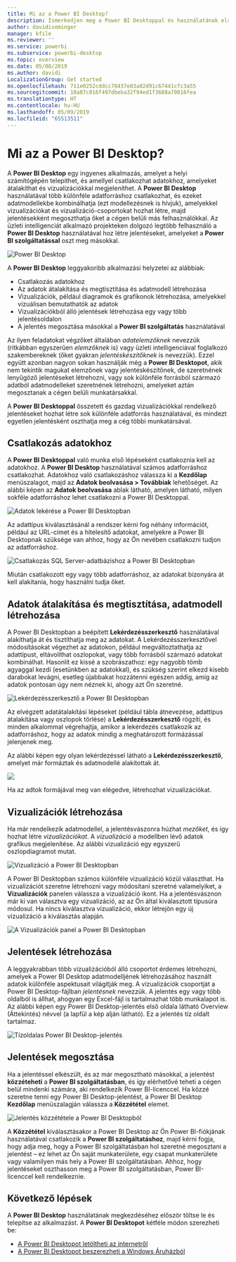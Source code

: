 ```yaml
---
title: Mi az a Power BI Desktop?
description: Ismerkedjen meg a Power BI Desktoppal és használatának első lépéseivel
author: davidiseminger
manager: kfile
ms.reviewer: ''
ms.service: powerbi
ms.subservice: powerbi-desktop
ms.topic: overview
ms.date: 05/08/2019
ms.author: davidi
LocalizationGroup: Get started
ms.openlocfilehash: 711e0252cddcc78437e03a82d91c67441cfc3a55
ms.sourcegitcommit: 10a87c016f497dbeba32f94ed1f3688a70816fea
ms.translationtype: HT
ms.contentlocale: hu-HU
ms.lasthandoff: 05/09/2019
ms.locfileid: "65513511"
---
```

# <a name="what-is-power-bi-desktop"></a>Mi az a Power BI Desktop?

A **Power BI Desktop** egy ingyenes alkalmazás, amelyet a helyi számítógépén telepíthet, és amellyel csatlakozhat adatokhoz, amelyeket átalakíthat és vizualizációkkal megjeleníthet. A **Power BI Desktop** használatával több különféle adatforráshoz csatlakozhat, és ezeket adatmodellekbe kombinálhatja (ezt modellezésnek is hívjuk), amelyekkel vizualizációkat és vizualizáció-csoportokat hozhat létre, majd jelentésekként megoszthatja őket a cégen belüli más felhasználókkal. Az üzleti intelligenciát alkalmazó projekteken dolgozó legtöbb felhasználó a **Power BI Desktop** használatával hoz létre jelentéseket, amelyeket a **Power BI szolgáltatással** oszt meg másokkal.

![Power BI Desktop](media/desktop-what-is-desktop/what-is-desktop_01.png)

A **Power BI Desktop** leggyakoribb alkalmazási helyzetei az alábbiak:

* Csatlakozás adatokhoz
* Az adatok átalakítása és megtisztítása és adatmodell létrehozása
* Vizualizációk, például diagramok és grafikonok létrehozása, amelyekkel vizuálisan bemutathatók az adatok
* Vizualizációkból álló jelentések létrehozása egy vagy több jelentésoldalon
* A jelentés megosztása másokkal a **Power BI szolgáltatás** használatával

Az ilyen feladatokat végzőket általában *adatelemzőknek* nevezzük (ritkábban egyszerűen *elemzőknek* is) vagy üzleti intelligenciával foglalkozó szakembereknek (őket gyakran *jelentéskészítőknek* is nevezzük). Ezzel együtt azonban nagyon sokan használják még a **Power BI Desktopot**, akik nem tekintik magukat elemzőnek vagy jelentéskészítőnek, de szeretnének lenyűgöző jelentéseket létrehozni, vagy sok különféle forrásból származó adatból adatmodelleket szeretnének létrehozni, amelyeket aztán megosztanak a cégen belüli munkatársakkal.

A **Power BI Desktoppal** összetett és gazdag vizualizációkkal rendelkező jelentéseket hozhat létre sok különféle adatforrás használatával, és mindezt egyetlen jelentésként oszthatja meg a cég többi munkatársával. 

## <a name="connect-to-data"></a>Csatlakozás adatokhoz
A **Power BI Desktoppal** való munka első lépéseként csatlakoznia kell az adatokhoz. A **Power BI Desktop** használatával számos adatforráshoz csatlakozhat. Adatokhoz való csatlakozáshoz válassza ki a **Kezdőlap** menüszalagot, majd az **Adatok beolvasása > Továbbiak** lehetőséget. Az alábbi képen az **Adatok beolvasása** ablak látható, amelyen látható, milyen sokféle adatforráshoz lehet csatlakozni a Power BI Desktoppal.

![Adatok lekérése a Power BI Desktopban](media/desktop-what-is-desktop/what-is-desktop_02.png)

Az adattípus kiválasztásánál a rendszer kérni fog néhány információt, például az URL-címet és a hitelesítő adatokat, amelyekre a Power BI Desktopnak szüksége van ahhoz, hogy az Ön nevében csatlakozni tudjon az adatforráshoz.

![Csatlakozás SQL Server-adatbázishoz a Power BI Desktopban](media/desktop-what-is-desktop/what-is-desktop_03.png)

Miután csatlakozott egy vagy több adatforráshoz, az adatokat bizonyára át kell alakítania, hogy használni tudja őket.

## <a name="transform-and-clean-data-create-a-model"></a>Adatok átalakítása és megtisztítása, adatmodell létrehozása

A Power BI Desktopban a beépített **Lekérdezésszerkesztő** használatával alakíthatja át és tisztíthatja meg az adatokat. A Lekérdezésszerkesztővel módosításokat végezhet az adatokon, például megváltoztathatja az adattípust, eltávolíthat oszlopokat, vagy több forrásból származó adatokat kombinálhat. Hasonlít ez kissé a szobrászathoz: egy nagyobb tömb agyaggal kezdi (esetünkben az adatokkal), és szükség szerint elkezd kisebb darabokat levágni, esetleg újabbakat hozzátenni egészen addig, amíg az adatok pontosan úgy nem néznek ki, ahogy azt Ön szeretné. 

![Lekérdezésszerkesztő a Power BI Desktopban](media/desktop-getting-started/designer_gsg_editquery.png)

Az elvégzett adatátalakítási lépéseket (például tábla átnevezése, adattípus átalakítása vagy oszlopok törlése) a **Lekérdezésszerkesztő** rögzíti, és minden alkalommal végrehajtja, amikor a lekérdezés csatlakozik az adatforráshoz, hogy az adatok mindig a meghatározott formázással jelenjenek meg.

Az alábbi képen egy olyan lekérdezéssel látható a **Lekérdezésszerkesztő**, amelyet már formáztak és adatmodellé alakítottak át.

 ![](media/desktop-getting-started/shapecombine_querysettingsfinished.png)

Ha az adtok formájával meg van elégedve, létrehozhat vizualizációkat. 

## <a name="create-visuals"></a>Vizualizációk létrehozása 

Ha már rendelkezik adatmodellel, a jelentésvászonra húzhat *mezőket*, és így hozhat létre *vizualizációkat*. A *vizualizáció* a modellben lévő adatok grafikus megjelenítése. Az alábbi vizualizáció egy egyszerű oszlopdiagramot mutat. 

![Vizualizáció a Power BI Desktopban](media/desktop-what-is-desktop/what-is-desktop_04.png)

A Power BI Desktopban számos különféle vizualizáció közül választhat. Ha vizualizációt szeretne létrehozni vagy módosítani szeretné valamelyiket, a **Vizualizációk** panelen válassza a vizualizáció ikont. Ha a jelentésvásznon már ki van választva egy vizualizáció, az az Ön által kiválasztott típusúra módosul. Ha nincs kiválasztva vizualizáció, ekkor létrejön egy új vizualizáció a kiválasztás alapján.

![A Vizualizációk panel a Power BI Desktopban](media/desktop-what-is-desktop/what-is-desktop_05.png)

## <a name="create-reports"></a>Jelentések létrehozása

A leggyakrabban több vizualizációból álló csoportot érdemes létrehozni, amelyek a Power BI Desktop adatmodelljének létrehozásához használt adatok különféle aspektusait világítják meg. A vizualizációk csoportját a Power BI Desktop-fájlban *jelentésnek* nevezzük. A jelentés egy vagy több oldalból is állhat, ahogyan egy Excel-fájl is tartalmazhat több munkalapot is. Az alábbi képen egy Power BI Desktop-jelentés első oldala látható Overview (Áttekintés) névvel (a lapfül a kép alján látható). Ez a jelentés tíz oldalt tartalmaz.

![Tízoldalas Power BI Desktop-jelentés](media/desktop-what-is-desktop/what-is-desktop_01.png)

## <a name="share-reports"></a>Jelentések megosztása

Ha a jelentéssel elkészült, és az már megosztható másokkal, a jelentést **közzéteheti** a **Power BI szolgáltatásban**, és így elérhetővé teheti a cégen belül mindenki számára, aki rendelkezik Power BI-licenccel. Ha közzé szeretne tenni egy Power BI Desktop-jelentést, a Power BI Desktop **Kezdőlap** menüszalagján válassza a **Közzététel** elemet.

![Jelentés közzététele a Power BI Desktopból](media/desktop-what-is-desktop/what-is-desktop_06.png)

A **Közzététel** kiválasztásakor a Power BI Desktop az Ön Power BI-fiókjának használatával csatlakozik a **Power BI szolgáltatáshoz**, majd kérni fogja, hogy adja meg, hogy a Power BI szolgáltatásban hol szeretné megosztani a jelentést – ez lehet az Ön saját munkaterülete, egy csapat munkaterülete vagy valamilyen más hely a Power BI szolgáltatásban. Ahhoz, hogy jelentéseket oszthasson meg a Power BI szolgáltatásban, Power BI-licenccel kell rendelkeznie.


## <a name="next-steps"></a>Következő lépések

A **Power BI Desktop** használatának megkezdéséhez először töltse le és telepítse az alkalmazást. A **Power BI Desktopot** kétféle módon szerezheti be:

* [A Power BI Desktopot letöltheti az internetről](desktop-get-the-desktop.md)
* [A Power BI Desktopot beszerezheti a Windows Áruházból](http://aka.ms/pbidesktopstore)

